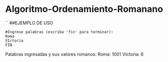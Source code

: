 # Algoritmo-Ordenamiento-Romanano
``
##EJEMPLO DE USO 
```
#Ingrese palabras (escriba 'fin' para terminar):
Roma
VIctoria
FIN
```
Palabras ingresadas y sus valores romanos:
Roma: 1001
VIctoria: 6
```
